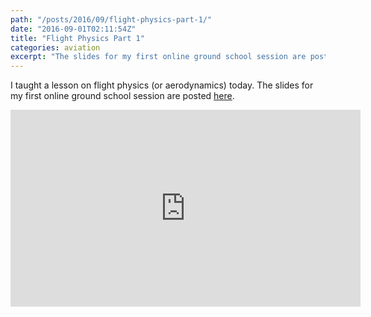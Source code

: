 ```yaml
---
path: "/posts/2016/09/flight-physics-part-1/"
date: "2016-09-01T02:11:54Z"
title: "Flight Physics Part 1"
categories: aviation
excerpt: "The slides for my first online ground school session are posted..."
---
```


I taught a lesson on flight physics (or aerodynamics) today. The slides for my first online ground school session are posted [here](/images/FlightPhysics-Part1.pdf).


<iframe width="560" height="315" src="https://www.youtube.com/embed/Oe0gWCZ1TcE" frameborder="0" allow="accelerometer; autoplay; encrypted-media; gyroscope; picture-in-picture" allowfullscreen="true" mozallowfullscreen="true" webkitallowfullscreen="true">unwantedtext</iframe>